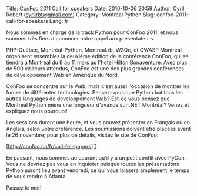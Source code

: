 Title: ConFoo 2011 Call for speakers
Date: 2010-10-06 20:59
Author: Cyril Robert (cyrilrbt@gmail.com)
Category: Montréal Python
Slug: confoo-2011-call-for-speakers
Lang: fr

<div>
Nous sommes en charge de la track Python pour ConFoo 2011, et nous
sommes très fiers d'annoncer notre appel aux présentateurs.

PHP-Québec, Montréal-Python, Montreal.rb, W3Qc, et OWASP Montréal
organisent ensembles la deuxième édition de la conférence ConFoo, qui se
tiendra a Montréal du 9 au 11 mars au l'hotel Hilton Bonaventure. Avec
plus de 500 visiteurs attendus, ConFoo est une des plus grandes
conférences de développement Web en Amérique du Nord.

ConFoo se concentre sur le Web, mais c'est aussi l'occasion de montrer
les forces de différentes technologies. Pensez-vous que Python bat tous
les autres languages de développement Web? Est-ce vous pensez que
Montréal Python mène une longueur d'avance sur .NET Montréal? Venez et
expliquez nous pourquoi!

Les sessions durent une heure, et vous pouvez présenter en Français ou
en Anglais, selon votre préférence. Les soumissions doivent être placées
avant le 26 novembre; pour plus de détails, visitez le site de ConFoo:

[http://confoo.ca/fr/call-for-papers][]

En passant, nous sommes au courant qu'il y a un petit conflit avec
PyCon. Vous ne devriez pas vous en inquieter puisque toutes les
présentations Python auront lieu avant vendredi, ce qui vous laissera
amplement le temps de vous rendre à Atlanta.

Passez le mot!

</div>

  [http://confoo.ca/fr/call-for-papers]: http://confoo.ca/fr/call-for-papers
